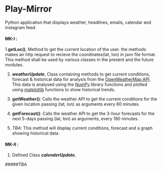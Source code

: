 # Play-Mirror
Python application that displays weather, headlines, emails, calendar and instagram feed. 

#### MK-I : 
1.**getLoc()**, Method to get the current location of the user. the methods makes an http request to recieve the coordinates(lat, lon) in json file format. This method shall be used by various classes in the present and the future modules.

2. ***weatherUpdate***, Class containing methods to get current conditions, forecast & historical data for analysis from the [OpenWeatherMap API](https://openweathermap.org/api). This data is analysed using the [NumPy](http://www.numpy.org/) library functions and plotted using [matplotlib](https://matplotlib.org/) functions to show historical trends.

3. **getWeather()**: Calls the weather API to get the current conditions for the given location passing (lat, lon) as arguments every 60 minutes.
4. **getForecast()**: Calls the weather API to get the 3-hour forecasts for the next 5-days passing (lat, lon) as arguments, every 180 minutes.
5. *TBA*: This method will display current conditions, forecast and a graph showing historical data.

#### MK-II : 
1. Defined Class ***calenderUpdate***, 



#####TBA
